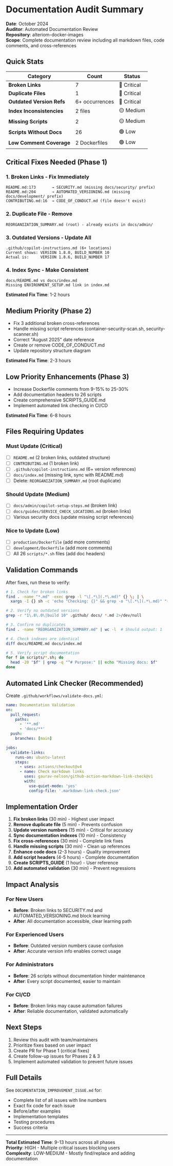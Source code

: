 # Documentation Audit Summary

**Date**: October 2024  
**Auditor**: Automated Documentation Review  
**Repository**: alteriom-docker-images  
**Scope**: Complete documentation review including all markdown files, code comments, and cross-references

## Quick Stats

| Category | Count | Status |
|----------|-------|--------|
| **Broken Links** | 7 | 🔴 Critical |
| **Duplicate Files** | 1 | 🔴 Critical |
| **Outdated Version Refs** | 6+ occurrences | 🔴 Critical |
| **Index Inconsistencies** | 2 files | 🟡 Medium |
| **Missing Scripts** | 2 | 🟡 Medium |
| **Scripts Without Docs** | 26 | 🟢 Low |
| **Low Comment Coverage** | 2 Dockerfiles | 🟢 Low |

## Critical Fixes Needed (Phase 1)

### 1. Broken Links - Fix Immediately
```
README.md:173       → SECURITY.md (missing docs/security/ prefix)
README.md:204       → AUTOMATED_VERSIONING.md (missing docs/development/ prefix)
CONTRIBUTING.md:16  → CODE_OF_CONDUCT.md (file doesn't exist)
```

### 2. Duplicate File - Remove
```
REORGANIZATION_SUMMARY.md (root) - already exists in docs/admin/
```

### 3. Outdated Versions - Update All
```
.github/copilot-instructions.md (6+ locations)
Current shows: VERSION 1.8.0, BUILD_NUMBER 10
Actual is:     VERSION 1.8.6, BUILD_NUMBER 17
```

### 4. Index Sync - Make Consistent
```
docs/README.md vs docs/index.md
Missing ENVIRONMENT_SETUP.md link in index.md
```

**Estimated Fix Time**: 1-2 hours

## Medium Priority (Phase 2)

- Fix 3 additional broken cross-references
- Handle missing script references (container-security-scan.sh, security-scanner.sh)
- Correct "August 2025" date reference
- Create or remove CODE_OF_CONDUCT.md
- Update repository structure diagram

**Estimated Fix Time**: 2-3 hours

## Low Priority Enhancements (Phase 3)

- Increase Dockerfile comments from 9-15% to 25-30%
- Add documentation headers to 26 scripts
- Create comprehensive SCRIPTS_GUIDE.md
- Implement automated link checking in CI/CD

**Estimated Fix Time**: 6-8 hours

## Files Requiring Updates

### Must Update (Critical)
- [ ] `README.md` (2 broken links, outdated structure)
- [ ] `CONTRIBUTING.md` (1 broken link)
- [ ] `.github/copilot-instructions.md` (6+ version references)
- [ ] `docs/index.md` (missing link, sync with README.md)
- [ ] Delete: `REORGANIZATION_SUMMARY.md` (root duplicate)

### Should Update (Medium)
- [ ] `docs/admin/copilot-setup-steps.md` (broken link)
- [ ] `docs/guides/SERVICE_CHECK_LOCATIONS.md` (broken links)
- [ ] Various security docs (update missing script references)

### Nice to Update (Low)
- [ ] `production/Dockerfile` (add more comments)
- [ ] `development/Dockerfile` (add more comments)
- [ ] All 26 `scripts/*.sh` files (add doc headers)

## Validation Commands

After fixes, run these to verify:

```bash
# 1. Check for broken links
find . -name "*.md" -exec grep -l "\[.*\](.*\.md)" {} \; | \
  xargs -I {} sh -c 'echo "Checking: {}" && grep -o "\[.*\](.*\.md)" "{}"'

# 2. Verify no outdated versions
grep -r "1\.8\.0\|build 10" .github/ docs/ *.md 2>/dev/null

# 3. Confirm no duplicates
find . -name "REORGANIZATION_SUMMARY.md" | wc -l  # Should output: 1

# 4. Check indexes are identical
diff docs/README.md docs/index.md

# 5. Verify script documentation
for f in scripts/*.sh; do 
  head -20 "$f" | grep -q "^# Purpose:" || echo "Missing docs: $f"
done
```

## Automated Link Checker (Recommended)

Create `.github/workflows/validate-docs.yml`:

```yaml
name: Documentation Validation
on:
  pull_request:
    paths:
      - '**.md'
      - 'docs/**'
  push:
    branches: [main]

jobs:
  validate-links:
    runs-on: ubuntu-latest
    steps:
      - uses: actions/checkout@v4
      - name: Check markdown links
        uses: gaurav-nelson/github-action-markdown-link-check@v1
        with:
          use-quiet-mode: 'yes'
          config-file: '.markdown-link-check.json'
```

## Implementation Order

1. **Fix broken links** (30 min) - Highest user impact
2. **Remove duplicate file** (5 min) - Prevents confusion
3. **Update version numbers** (15 min) - Critical for accuracy
4. **Sync documentation indexes** (10 min) - Consistency
5. **Fix cross-references** (30 min) - Complete link fixes
6. **Handle missing scripts** (30 min) - Clean up references
7. **Enhance code docs** (2-3 hours) - Quality improvement
8. **Add script headers** (4-5 hours) - Complete documentation
9. **Create SCRIPTS_GUIDE** (1 hour) - User reference
10. **Add automated validation** (30 min) - Prevent regressions

## Impact Analysis

### For New Users
- **Before**: Broken links to SECURITY.md and AUTOMATED_VERSIONING.md block learning
- **After**: All documentation accessible, clear learning path

### For Experienced Users  
- **Before**: Outdated version numbers cause confusion
- **After**: Accurate version info enables correct usage

### For Administrators
- **Before**: 26 scripts without documentation hinder maintenance
- **After**: Every script documented, easier to maintain

### For CI/CD
- **Before**: Broken links may cause automation failures
- **After**: Reliable documentation, validated automatically

## Next Steps

1. Review this audit with team/maintainers
2. Prioritize fixes based on user impact
3. Create PR for Phase 1 (critical fixes)
4. Create follow-up issues for Phases 2 & 3
5. Implement automated validation to prevent future issues

## Full Details

See `DOCUMENTATION_IMPROVEMENT_ISSUE.md` for:
- Complete list of all issues with line numbers
- Exact fix code for each issue
- Before/after examples
- Implementation templates
- Testing procedures
- Success criteria

---

**Total Estimated Time**: 9-13 hours across all phases  
**Priority**: HIGH - Multiple critical issues blocking users  
**Complexity**: LOW-MEDIUM - Mostly find/replace and adding documentation
